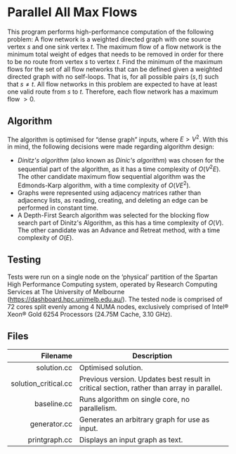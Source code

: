 # Parallel All Max Flows

This program performs high-performance computation of the following problem: A flow network is a weighted directed graph with one source vertex $s$ and one sink vertex $t$. The maximum flow of a flow network is the minimum total weight of edges that needs to be removed in order for there to be no route from vertex $s$ to vertex $t$. Find the minimum of the maximum flows for the set of all flow networks that can be defined given a weighted directed graph with no self-loops. That is, for all possible pairs $(s, t)$ such that $s \neq t$. All flow networks in this problem are expected to have at least one valid route from $s$ to $t$. Therefore, each flow network has a maximum flow $> 0$.

## Algorithm

The algorithm is optimised for “dense graph” inputs, where $E > V^2$. With this in mind, the following decisions were made regarding algorithm design:
- _Dinitz's algorithm_ (also known as _Dinic's algorithm_) was chosen for the sequential part of the algorithm, as it has a time complexity of $O(V^2 E)$. The other candidate maximum flow sequential algorithm was the Edmonds-Karp algorithm, with a time complexity of $O(V E^2)$.
- Graphs were represented using adjacency matrices rather than adjacency lists, as reading, creating, and deleting an edge can be performed in constant time.
- A Depth-First Search algorithm was selected for the blocking flow search part of Dinitz's Algorithm, as this has a time complexity of $O(V)$. The other candidate was an Advance and Retreat method, with a time complexity of $O(E)$.

## Testing

Tests were run on a single node on the ‘physical’ partition of the Spartan High Performance Computing system, operated by Research Computing Services at The University of Melbourne (https://dashboard.hpc.unimelb.edu.au/).
The tested node is comprised of 72 cores split evenly among 4 NUMA nodes, exclusively comprised of Intel® Xeon® Gold 6254 Processors (24.75M Cache, 3.10 GHz).

## Files

|  Filename            |  Description                                   |
|---------------------:|------------------------------------------------|
| solution.cc          | Optimised solution.                            |
| solution_critical.cc | Previous version. Updates best result in critical section, rather than array in parallel. |
| baseline.cc          | Runs algorithm on single core, no parallelism. |
| generator.cc         | Generates an arbitrary graph for use as input. |
| printgraph.cc        | Displays an input graph as text.               |
